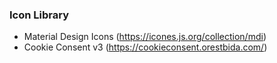 ### Icon Library

- Material Design Icons (https://icones.js.org/collection/mdi)
- Cookie Consent v3 (https://cookieconsent.orestbida.com/)
